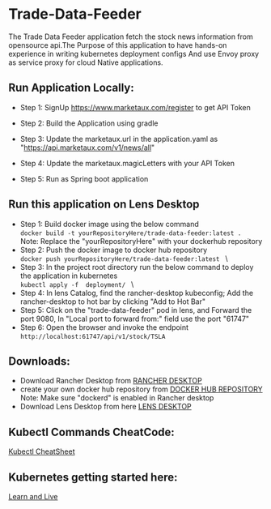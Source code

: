 # Trade-Data-Feeder
The Trade Data Feeder application fetch the stock news information from opensource api.The Purpose of this application to have hands-on experience in writing kubernetes deployment configs
And use Envoy proxy as service proxy for cloud Native applications.

## Run Application Locally:

* Step 1: SignUp https://www.marketaux.com/register to get API Token

* Step 2: Build the Application using gradle

* Step 3: Update the marketaux.url in the application.yaml as "https://api.marketaux.com/v1/news/all" 

* Step 4: Update the marketaux.magicLetters with your API Token

* Step 5: Run as Spring boot application

## Run this application on Lens Desktop

* Step 1: Build docker image using the below command\
  ```docker build -t yourRepositoryHere/trade-data-feeder:latest .``` \
  Note: Replace the "yourRepositoryHere" with your dockerhub repository 
* Step 2: Push the docker image to docker hub repository \
  ```docker push yourRepositoryHere/trade-data-feeder:latest ``` \
* Step 3: In the project root directory run the below command to deploy the application in kubernetes  \
   ```kubectl apply -f  deployment/ ``` \
* Step 4: In lens Catalog, find the rancher-desktop kubeconfig; Add the rancher-desktop to hot bar by clicking "Add to Hot Bar"
* Step 5: Click on the "trade-data-feeder" pod in lens, and Forward the port 9080, In "Local port to forward from:" field use the port "61747"
* Step 6: Open the browser and invoke the endpoint\
```http://localhost:61747/api/v1/stock/TSLA```

## Downloads:
* Download Rancher Desktop from [RANCHER DESKTOP](https://rancherdesktop.io/)
* create your own docker hub repository from [DOCKER HUB REPOSITORY](https://hub.docker.com/repositories/merugu) 
  Note: Make sure "dockerd" is enabled in Rancher desktop
* Download Lens Desktop from here [LENS DESKTOP](https://k8slens.dev/) 

## Kubectl Commands CheatCode:

[Kubectl CheatSheet](https://kubernetes.io/docs/reference/kubectl/cheatsheet/)

## Kubernetes getting started here:

[Learn and Live](https://kubernetes.io/docs/setup/)







